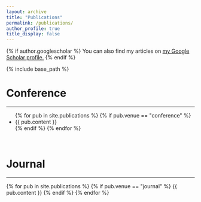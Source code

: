 ```yaml
---
layout: archive
title: "Publications"
permalink: /publications/
author_profile: true
title_display: false
---
```


{% if author.googlescholar %}
  You can also find my articles on
  <u>
    <a href="{{author.googlescholar}}">my Google Scholar profile</a>.</u>
{% endif %}

{% include base_path %}

Conference
======
------
<div class="main">
  <ul>
  {% for pub in site.publications %}
    {% if pub.venue == "conference" %}
    <li>
      {{ pub.content }}
    </li>
    {% endif %}
  {% endfor %}
  </ul>
</div><br>

Journal
======
------
<div class='main'>
  {% for pub in site.publications %}
    {% if pub.venue == "journal" %}
      {{ pub.content }}
    {% endif %}
  {% endfor %}
</div>